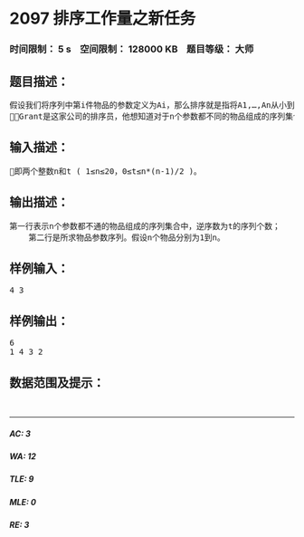 # 2097 排序工作量之新任务   
### 时间限制： 5 s&nbsp;&nbsp;&nbsp;&nbsp;空间限制： 128000 KB&nbsp;&nbsp;&nbsp;&nbsp;题目等级： 大师  
## 题目描述：  

<pre>
假设我们将序列中第i件物品的参数定义为Ai，那么排序就是指将A1,…,An从小到大排序。若i<j且Ai>Aj，则<i,j>就为一个“逆序对”。SORT公司是一个专门为用户提供排序服务的公司，他们的收费标准就是被要求排序物品的“逆序对”的个数，简称“逆序数”。
Grant是这家公司的排序员，他想知道对于n个参数都不同的物品组成的序列集合中，逆序对数为t的物品有多少个，并试给出其中一个最小的物品序列。所谓最小，即若有两个物品序列(A1,A2,…,An)，(B1,B2,…,Bn)，存在1≤I≤n，使得(A1,A2,…,Ai-1)＝(B1,B2,…,Bi-1)且Ai＜Bi。
</pre>
  
  
## 输入描述：  

<pre>
即两个整数n和t ( 1≤n≤20，0≤t≤n*(n-1)/2 )。
</pre>
  
  
## 输出描述：  

<pre>
第一行表示n个参数都不通的物品组成的序列集合中，逆序数为t的序列个数；
    第二行是所求物品参数序列。假设n个物品分别为1到n。
</pre>
  
  
## 样例输入：  

<pre>
4 3
</pre>
  
  
## 样例输出：  

<pre>
6
1 4 3 2
</pre>
  
  
## 数据范围及提示：  

<pre>
   
</pre>
  
  
***  

##### AC: 3  
##### WA: 12  
##### TLE: 9  
##### MLE: 0  
##### RE: 3  
